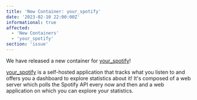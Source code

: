 ```yaml
---
title: 'New Container: your_spotify'
date: '2023-02-10 22:00:00Z'
informational: true
affected:
  - 'New Containers'
  - 'your_spotify'
section: 'issue'
---
```

We have released a new container for [your_spotify](https://github.com/linuxserver/docker-your_spotify)!

[your_spotify](https://github.com/Yooooomi/your_spotify) is a self-hosted application that tracks what you listen to and offers you a dashboard to explore statistics about it! It's composed of a web server which polls the Spotify API every now and then and a web application on which you can explore your statistics.

